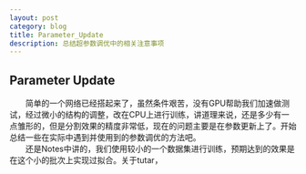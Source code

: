```yaml
---
layout: post
category: blog
title: Parameter_Update
description: 总结超参数调优中的相关注意事项
---
```


## Parameter Update
　　简单的一个网络已经搭起来了，虽然条件艰苦，没有GPU帮助我们加速做测试，经过微小的结构的调整，改在CPU上进行训练，讲道理来说，还是多少有一点雏形的，但是分割效果的精度非常低，现在的问题主要是在参数更新上了。开始总结一些在实际中遇到并使用到的参数调优的方法吧。<br>
　　还是Notes中讲的，我们使用较小的一个数据集进行训练，预期达到的效果是在这个小的批次上实现过拟合。关于tutar，